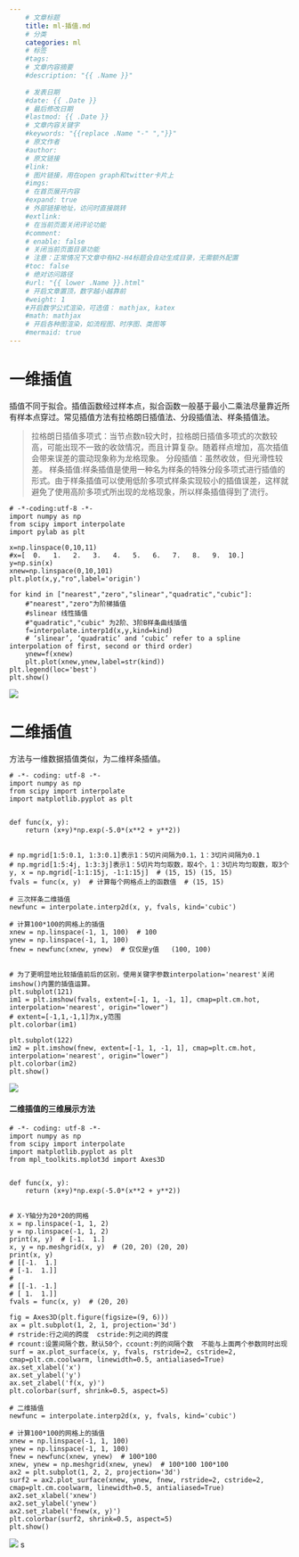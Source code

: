```yaml
---
    # 文章标题
    title: ml-插值.md
    # 分类
    categories: ml
    # 标签
    #tags:
    # 文章内容摘要
    #description: "{{ .Name }}"
    
    # 发表日期
    #date: {{ .Date }}
    # 最后修改日期
    #lastmod: {{ .Date }}
    # 文章内容关键字
    #keywords: "{{replace .Name "-" ","}}"
    # 原文作者
    #author:
    # 原文链接
    #link:
    # 图片链接，用在open graph和twitter卡片上
    #imgs:
    # 在首页展开内容
    #expand: true
    # 外部链接地址，访问时直接跳转
    #extlink:
    # 在当前页面关闭评论功能
    #comment:
    # enable: false
    # 关闭当前页面目录功能
    # 注意：正常情况下文章中有H2-H4标题会自动生成目录，无需额外配置
    #toc: false
    # 绝对访问路径
    #url: "{{ lower .Name }}.html"
    # 开启文章置顶，数字越小越靠前
    #weight: 1
    #开启数学公式渲染，可选值： mathjax, katex
    #math: mathjax
    # 开启各种图渲染，如流程图、时序图、类图等
    #mermaid: true
--- 
```





# 一维插值
插值不同于拟合。插值函数经过样本点，拟合函数一般基于最小二乘法尽量靠近所有样本点穿过。常见插值方法有拉格朗日插值法、分段插值法、样条插值法。
>拉格朗日插值多项式：当节点数n较大时，拉格朗日插值多项式的次数较高，可能出现不一致的收敛情况，而且计算复杂。随着样点增加，高次插值会带来误差的震动现象称为龙格现象。
分段插值：虽然收敛，但光滑性较差。
样条插值:样条插值是使用一种名为样条的特殊分段多项式进行插值的形式。由于样条插值可以使用低阶多项式样条实现较小的插值误差，这样就避免了使用高阶多项式所出现的龙格现象，所以样条插值得到了流行。
```
# -*-coding:utf-8 -*-
import numpy as np
from scipy import interpolate
import pylab as plt

x=np.linspace(0,10,11)
#x=[  0.   1.   2.   3.   4.   5.   6.   7.   8.   9.  10.]
y=np.sin(x)
xnew=np.linspace(0,10,101)
plt.plot(x,y,"ro",label='origin')

for kind in ["nearest","zero","slinear","quadratic","cubic"]:
    #"nearest","zero"为阶梯插值
    #slinear 线性插值
    #"quadratic","cubic" 为2阶、3阶B样条曲线插值
    f=interpolate.interp1d(x,y,kind=kind)
    # ‘slinear’, ‘quadratic’ and ‘cubic’ refer to a spline interpolation of first, second or third order)
    ynew=f(xnew)
    plt.plot(xnew,ynew,label=str(kind))
plt.legend(loc='best')
plt.show()
```
![](https://upload-images.jianshu.io/upload_images/18339009-f7ae3c6475e1c128.png?imageMogr2/auto-orient/strip%7CimageView2/2/w/1240)
# 二维插值
方法与一维数据插值类似，为二维样条插值。
```
# -*- coding: utf-8 -*-
import numpy as np
from scipy import interpolate
import matplotlib.pyplot as plt


def func(x, y):
    return (x+y)*np.exp(-5.0*(x**2 + y**2))


# np.mgrid[1:5:0.1, 1:3:0.1]表示1：5切片间隔为0.1，1：3切片间隔为0.1
# np.mgrid[1:5:4j, 1:3:3j]表示1：5切片均匀取数，取4个，1：3切片均匀取数，取3个
y, x = np.mgrid[-1:1:15j, -1:1:15j]  # (15, 15) (15, 15)
fvals = func(x, y)  # 计算每个网格点上的函数值  # (15, 15)

# 三次样条二维插值
newfunc = interpolate.interp2d(x, y, fvals, kind='cubic')

# 计算100*100的网格上的插值
xnew = np.linspace(-1, 1, 100)  # 100
ynew = np.linspace(-1, 1, 100)
fnew = newfunc(xnew, ynew)  # 仅仅是y值   (100, 100)


# 为了更明显地比较插值前后的区别，使用关键字参数interpolation='nearest'关闭imshow()内置的插值运算。
plt.subplot(121)
im1 = plt.imshow(fvals, extent=[-1, 1, -1, 1], cmap=plt.cm.hot, interpolation='nearest', origin="lower")
# extent=[-1,1,-1,1]为x,y范围
plt.colorbar(im1)

plt.subplot(122)
im2 = plt.imshow(fnew, extent=[-1, 1, -1, 1], cmap=plt.cm.hot, interpolation='nearest', origin="lower")
plt.colorbar(im2)
plt.show()
```
![](https://upload-images.jianshu.io/upload_images/18339009-a2386a869da38ab4.png?imageMogr2/auto-orient/strip%7CimageView2/2/w/1240)
#### 二维插值的三维展示方法
```
# -*- coding: utf-8 -*-
import numpy as np
from scipy import interpolate
import matplotlib.pyplot as plt
from mpl_toolkits.mplot3d import Axes3D


def func(x, y):
    return (x+y)*np.exp(-5.0*(x**2 + y**2))


# X-Y轴分为20*20的网格
x = np.linspace(-1, 1, 2)
y = np.linspace(-1, 1, 2)
print(x, y)  # [-1.  1.]
x, y = np.meshgrid(x, y)  # (20, 20) (20, 20)
print(x, y)
# [[-1.  1.]
# [-1.  1.]]
#
# [[-1. -1.]
# [ 1.  1.]]
fvals = func(x, y)  # (20, 20)

fig = Axes3D(plt.figure(figsize=(9, 6)))
ax = plt.subplot(1, 2, 1, projection='3d')
# rstride:行之间的跨度  cstride:列之间的跨度
# rcount:设置间隔个数，默认50个，ccount:列的间隔个数  不能与上面两个参数同时出现
surf = ax.plot_surface(x, y, fvals, rstride=2, cstride=2, cmap=plt.cm.coolwarm, linewidth=0.5, antialiased=True)
ax.set_xlabel('x')
ax.set_ylabel('y')
ax.set_zlabel('f(x, y)')
plt.colorbar(surf, shrink=0.5, aspect=5)

# 二维插值
newfunc = interpolate.interp2d(x, y, fvals, kind='cubic')

# 计算100*100的网格上的插值
xnew = np.linspace(-1, 1, 100)
ynew = np.linspace(-1, 1, 100)
fnew = newfunc(xnew, ynew)  # 100*100
xnew, ynew = np.meshgrid(xnew, ynew)  # 100*100 100*100
ax2 = plt.subplot(1, 2, 2, projection='3d')
surf2 = ax2.plot_surface(xnew, ynew, fnew, rstride=2, cstride=2, cmap=plt.cm.coolwarm, linewidth=0.5, antialiased=True)
ax2.set_xlabel('xnew')
ax2.set_ylabel('ynew')
ax2.set_zlabel('fnew(x, y)')
plt.colorbar(surf2, shrink=0.5, aspect=5)
plt.show()
```

![](https://upload-images.jianshu.io/upload_images/18339009-79c7fd49e80f3c62.png?imageMogr2/auto-orient/strip%7CimageView2/2/w/1240)
s
